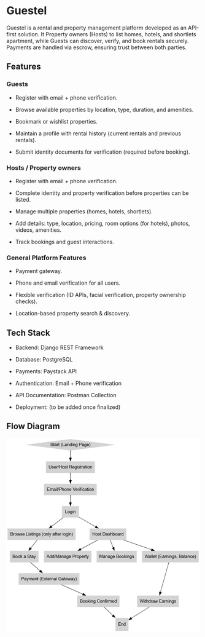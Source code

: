 # Guestel

Guestel is a rental and property management platform developed as an API-first solution. It Property owners (Hosts) to list homes, hotels, and shortlets apartment, while Guests can discover, verify, and book rentals securely. Payments are handled via escrow, ensuring trust between both parties.

##  Features

### Guests

- Register with email + phone verification.

- Browse available properties by location, type, duration, and amenities.

- Bookmark or wishlist properties.

- Maintain a profile with rental history (current rentals and previous rentals).

- Submit identity documents for verification (required before booking).


### Hosts / Property owners

- Register with email + phone verification.

- Complete identity and property verification before properties can be listed.

- Manage multiple properties (homes, hotels, shortlets).

- Add details: type, location, pricing, room options (for hotels), photos, videos, amenities.

- Track bookings and guest interactions.

### General Platform Features

- Payment gateway.

- Phone and email verification for all users.

- Flexible verification (ID APIs, facial verification, property ownership checks).

- Location-based property search & discovery.

## Tech Stack

- Backend: Django REST Framework

- Database: PostgreSQL

- Payments: Paystack API

- Authentication: Email + Phone verification

- API Documentation: Postman Collection

- Deployment: (to be added once finalized)

## Flow Diagram

![Flow Diagram](flow.png)
